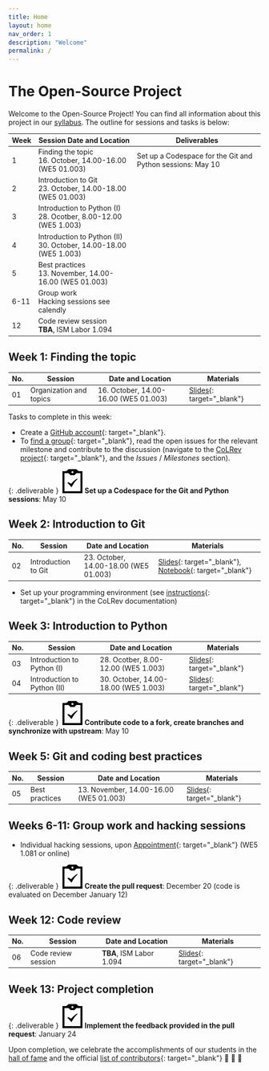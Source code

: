 ```yaml
---
title: Home
layout: home
nav_order: 1
description: "Welcome"
permalink: /
---
```


# The Open-Source Project

Welcome to the Open-Source Project! You can find all information about this project in our [syllabus](docs/syllabus.html).
The outline for sessions and tasks is below:

| Week | Session                      Date and Location                      | Deliverables                                                                                                 |
| ---- | ---------------------------------------------------------------- | ------------------------------------------------------------------------------------------------------------ |
| 1    | Finding the topic          <br>  16. October, 14.00-16.00 (WE5 01.003)  | Set up a Codespace for the Git and Python sessions: May 10                                                   |
| 2    | Introduction to Git        <br>  23. October, 14.00-18.00 (WE5 01.003)  |                                                                                                              |
| 3    | Introduction to Python (I) <br>  28. Ocotber, 8.00-12.00 (WE5 1.003)    |                                                                                                              |
| 4    | Introduction to Python (II) <br> 30. October, 14.00-18.00 (WE5 1.003)   |                                                                                                              |
| 5    | Best practices             <br>  13. November, 14.00-16.00 (WE5 01.003) |                                                                                                              |
| 6-11 | Group work               <br>    Hacking sessions see calendly          |                                                                                                              |
| 12   | Code review session     <br>     **TBA**, ISM Labor 1.094               |                                                                                                              |


## Week 1: Finding the topic

| No. | Session                 | Date and Location                     | Materials                                           |
| --- | ----------------------- | ------------------------------------- | --------------------------------------------------- |
| 01  | Organization and topics | 16. October, 14.00-16.00 (WE5 01.003) | [Slides](output/01-topics.html){: target="_blank"} |

Tasks to complete in this week:

- Create a [GitHub account](https://github.com/signup){: target="_blank"}.
- To [find a group](https://digital-work-lab.github.io/open-source-project/output/01-topics.html#8){: target="_blank"}, read the open issues for the relevant milestone and contribute to the discussion (navigate to the [CoLRev project](https://github.com/CoLRev-Environment/colrev){: target="_blank"}, and the _Issues_ / _Milestones_ section).

{: .deliverable }
![tasks logo](assets/iconmonstr-clipboard-5.svg)**Set up a Codespace for the Git and Python sessions**: May 10

## Week 2: Introduction to Git

| No. | Session             | Date and Location                     | Materials                                                                                                      |
| --- | ------------------- | ------------------------------------- | -------------------------------------------------------------------------------------------------------------- |
| 02  | Introduction to Git | 23. October, 14.00-18.00 (WE5 01.003) | [Slides](output/02-git.html){: target="_blank"}, [Notebook](notebooks/git_branching.html){: target="_blank"} |

- Set up your programming environment (see [instructions](https://colrev-environment.github.io/colrev/dev_docs/setup.html){: target="_blank"} in the CoLRev documentation)

## Week 3: Introduction to Python

| No. | Session                     | Date and Location                    | Materials                                             |
| --- | --------------------------- | ------------------------------------ | ----------------------------------------------------- |
| 03  | Introduction to Python (I)  | 28. Ocotber, 8.00-12.00 (WE5 1.003)  | [Slides](output/03-python_1.html){: target="_blank"} |
| 04  | Introduction to Python (II) | 30. October, 14.00-18.00 (WE5 1.003) | [Slides](output/04-python_2.html){: target="_blank"} |

{: .deliverable }
![tasks logo](assets/iconmonstr-clipboard-5.svg)**Contribute code to a fork, create branches and synchronize with upstream**: May 10

## Week 5: Git and coding best practices

| No. | Session        | Date and Location                      | Materials                                                  |
| --- | -------------- | -------------------------------------- | ---------------------------------------------------------- |
| 05  | Best practices | 13. November, 14.00-16.00 (WE5 01.003) | [Slides](output/05-best_practice.html){: target="_blank"} |

## Weeks 6-11: Group work and hacking sessions

- Individual hacking sessions, upon [Appointment](https://calendly.com/gerit-wagner/30min){: target="_blank"} (WE5 1.081 or online)

{: .deliverable }
![tasks logo](assets/iconmonstr-clipboard-5.svg)**Create the pull request**: December 20 (code is evaluated on December January 12)

## Week 12: Code review

| No. | Session             | Date and Location        | Materials                                                  |
| --- | ------------------- | ------------------------ | ---------------------------------------------------------- |
| 06  | Code review session | **TBA**, ISM Labor 1.094 | [Slides](output/06-presentations.html){: target="_blank"} |

## Week 13: Project completion

{: .deliverable }
![tasks logo](assets/iconmonstr-clipboard-5.svg)**Implement the feedback provided in the pull request**: January 24

Upon completion, we celebrate the accomplishments of our students in the [hall of fame](docs/hall_of_fame.html) and the official [list of contributors](https://github.com/CoLRev-Environment/colrev?tab=readme-ov-file#contributors){: target="_blank"} 🎉 🍾 🎈
